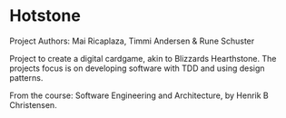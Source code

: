 # Hotstone

Project Authors: Mai Ricaplaza, Timmi Andersen & Rune Schuster

Project to create a digital cardgame, akin to Blizzards Hearthstone. 
The projects focus is on developing software with TDD and using design patterns.


From the course: Software Engineering and Architecture, by Henrik B Christensen.



